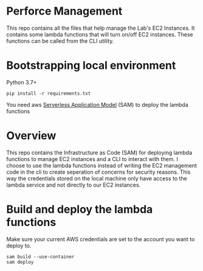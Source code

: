 # Perforce Management

This repo contains all the files that help manage the Lab's EC2 Instances. It contains some lambda functions that will turn on/off EC2 instances. These functions can be called from the CLI utility.  

# Bootstrapping local environment
Python 3.7+
```
pip install -r requirements.txt
```
You need aws [Serverless Application Model](https://docs.aws.amazon.com/serverless-application-model/latest/developerguide/serverless-sam-cli-install.html) (SAM) to deploy the lambda functions 

# Overview
This repo contains the Infrastructure as Code (SAM) for deploying lambda functions to manage EC2 instances and a CLI to interact with them. I choose to use the lambda functions instead of writing the EC2 management code in the cli to create seperation of concerns for security reasons. This way the credentials stored on the local machine only have access to the lambda service and not directly to our EC2 instances. 


# Build and deploy the lambda functions
Make sure your current AWS credentials are set to the account you want to deploy to.
```
sam build --use-container
sam deploy
```